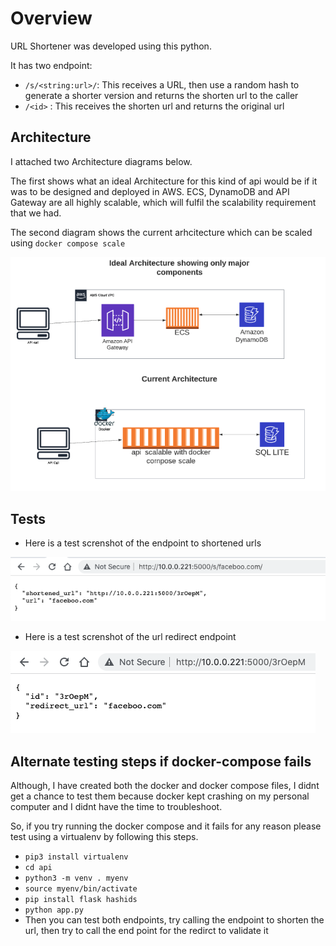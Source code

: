 # Overview
URL Shortener was developed using this python.

It has two endpoint:

*  `/s/<string:url>/`: This receives a URL, then use a random hash to generate a shorter version and returns the shorten url to the caller
*  `/<id>` : This receives the shorten url and returns the original url

## Architecture
I attached two Architecture diagrams below.

The first shows what an ideal Architecture for this kind of api would be if it was to be designed and deployed in AWS. ECS, DynamoDB and API Gateway are all highly scalable, which will fulfil the scalability requirement that we had.

The second diagram shows the current arhcitecture which can be scaled using `docker compose scale`

![alt text](https://github.com/ayoolamakinde/sedna_uril/blob/main/arhictecture.png?raw=true)



## Tests

* Here is a test screnshot of the endpoint to shortened urls

![alt text](https://github.com/ayoolamakinde/sedna_uril/blob/main/shorten.png)

* Here is a test screnshot of the url redirect endpoint

![alt text](https://github.com/ayoolamakinde/sedna_uril/blob/main/redirect.png?raw=true)


## Alternate testing steps if docker-compose fails

Although, I have created both the docker and docker compose files, I didnt get a chance to test them because docker kept crashing on my personal computer and I didnt have the time to troubleshoot.

So, if you try running the docker compose and it fails for any reason please test using a virtualenv by following this steps.

* `pip3 install virtualenv`
* `cd api`
* `python3 -m venv . myenv`
* `source myenv/bin/activate`
* `pip install flask hashids`
* `python app.py`
* Then you can test both endpoints, try calling the endpoint to shorten the url, then try to call the end point for the redirct to validate it

